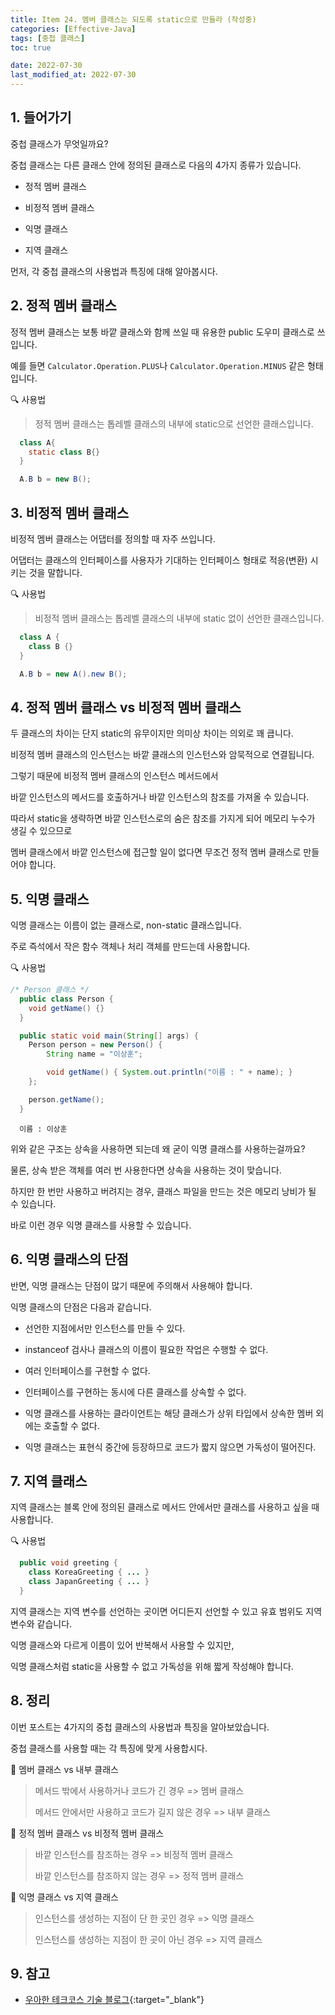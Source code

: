 ```yaml
---
title: Item 24. 멤버 클래스는 되도록 static으로 만들라 (작성중)
categories: [Effective-Java]
tags: [중첩 클래스]
toc: true

date: 2022-07-30
last_modified_at: 2022-07-30
---
```


## 1. 들어가기

중첩 클래스가 무엇일까요?

중첩 클래스는 다른 클래스 안에 정의된 클래스로 다음의 4가지 종류가 있습니다.

* 정적 멤버 클래스

* 비정적 멤버 클래스

* 익명 클래스

* 지역 클래스

먼저, 각 중첩 클래스의 사용법과 특징에 대해 알아봅시다.

## 2. 정적 멤버 클래스

정적 멤버 클래스는 보통 바깥 클래스와 함께 쓰일 때 유용한 public 도우미 클래스로 쓰입니다.

예를 들면 ```Calculator.Operation.PLUS```나 ```Calculator.Operation.MINUS``` 같은 형태입니다.

🔍 사용법

> 정적 멤버 클래스는 톱레벨 클래스의 내부에 static으로 선언한 클래스입니다.

```java
  class A{
    static class B{}
  }
```

```java
  A.B b = new B();
```

## 3. 비정적 멤버 클래스

비정적 멤버 클래스는 어댑터를 정의할 때 자주 쓰입니다.

어댑터는 클래스의 인터페이스를 사용자가 기대하는 인터페이스 형태로 적응(변환) 시키는 것을 말합니다.

🔍 사용법

> 비정적 멤버 클래스는 톱레벨 클래스의 내부에 static 없이 선언한 클래스입니다.

```java
  class A {
    class B {}
  }
```

```java
  A.B b = new A().new B();
```

## 4. 정적 멤버 클래스 vs 비정적 멤버 클래스

두 클래스의 차이는 단지 static의 유무이지만 의미상 차이는 의외로 꽤 큽니다.

비정적 멤버 클래스의 인스턴스는 바깥 클래스의 인스턴스와 암묵적으로 연결됩니다.

그렇기 때문에 비정적 멤버 클래스의 인스턴스 메서드에서

바깥 인스턴스의 메서드를 호출하거나 바깥 인스턴스의 참조를 가져올 수 있습니다.

따라서 static을 생략하면 바깥 인스턴스로의 숨은 참조를 가지게 되어 메모리 누수가 생길 수 있으므로

멤버 클래스에서 바깥 인스턴스에 접근할 일이 없다면 무조건 정적 멤버 클래스로 만들어야 합니다.

## 5. 익명 클래스

익명 클래스는 이름이 없는 클래스로, non-static 클래스입니다.

주로 즉석에서 작은 함수 객체나 처리 객체를 만드는데 사용합니다.

🔍 사용법

```java
/* Person 클래스 */
  public class Person {
    void getName() {}
  }
```

```java
  public static void main(String[] args) {
    Person person = new Person() {
        String name = "이상훈";

        void getName() { System.out.println("이름 : " + name); }
    };

    person.getName();
  }
```

```
  이름 : 이상훈
```

위와 같은 구조는 상속을 사용하면 되는데 왜 굳이 익명 클래스를 사용하는걸까요?

물론, 상속 받은 객체를 여러 번 사용한다면 상속을 사용하는 것이 맞습니다.

하지만 한 번만 사용하고 버려지는 경우, 클래스 파일을 만드는 것은 메모리 낭비가 될 수 있습니다.

바로 이런 경우 익명 클래스를 사용할 수 있습니다.

## 6. 익명 클래스의 단점

반면, 익명 클래스는 단점이 많기 때문에 주의해서 사용해야 합니다.

익명 클래스의 단점은 다음과 같습니다.

* 선언한 지점에서만 인스턴스를 만들 수 있다.

* instanceof 검사나 클래스의 이름이 필요한 작업은 수행할 수 없다.

* 여러 인터페이스를 구현할 수 없다.

* 인터페이스를 구현하는 동시에 다른 클래스를 상속할 수 없다.

* 익명 클래스를 사용하는 클라이언트는 해당 클래스가 상위 타입에서 상속한 멤버 외에는 호출할 수 없다.

* 익명 클래스는 표현식 중간에 등장하므로 코드가 짧지 않으면 가독성이 떨어진다.

## 7. 지역 클래스

지역 클래스는 블록 안에 정의된 클래스로 메서드 안에서만 클래스를 사용하고 싶을 때 사용합니다.

🔍 사용법

```java
  public void greeting {
    class KoreaGreeting { ... }
    class JapanGreeting { ... }
  }
```

지역 클래스는 지역 변수를 선언하는 곳이면 어디든지 선언할 수 있고 유효 범위도 지역 변수와 같습니다.

익명 클래스와 다르게 이름이 있어 반복해서 사용할 수 있지만,

익명 클래스처럼 static을 사용할 수 없고 가독성을 위해 짧게 작성해야 합니다.

## 8. 정리

이번 포스트는 4가지의 중첩 클래스의 사용법과 특징을 알아보았습니다.

중첩 클래스를 사용할 때는 각 특징에 맞게 사용합시다.

🎯 멤버 클래스 vs 내부 클래스

> 메서드 밖에서 사용하거나 코드가 긴 경우 => 멤버 클래스
>
> 메서드 안에서만 사용하고 코드가 길지 않은 경우 => 내부 클래스

🎯 정적 멤버 클래스 vs 비정적 멤버 클래스

> 바깥 인스턴스를 참조하는 경우 => 비정적 멤버 클래스
>
> 바깥 인스턴스를 참조하지 않는 경우 => 정적 멤버 클래스

🎯 익명 클래스 vs 지역 클래스

> 인스턴스를 생성하는 지점이 단 한 곳인 경우 => 익명 클래스
>
> 인스턴스를 생성하는 지점이 한 곳이 아닌 경우 => 지역 클래스

## 9. 참고

* [우아한 테크코스 기술 블로그](https://tecoble.techcourse.co.kr/post/2020-11-05-nested-class/){:target="_blank"}